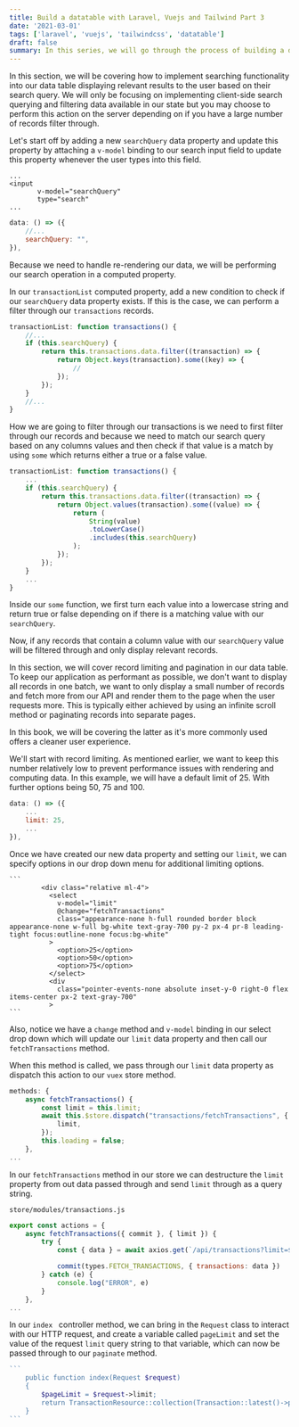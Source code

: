 ```yaml
---
title: Build a datatable with Laravel, Vuejs and Tailwind Part 3
date: '2021-03-01'
tags: ['laravel', 'vuejs', 'tailwindcss', 'datatable']
draft: false
summary: In this series, we will go through the process of building a data-table with VueJS & Laravel. We will be covering a wide range of topics such as performing CRUD operations, searching, sorting and advanced filtering to give you a good base to build upon, improve and modify to meet the requirements of your application.
---
```


In this section, we will be covering how to implement searching functionality into our data table displaying relevant results to the user based on their search query. We will only be focusing on implementing client-side search querying and filtering data available in our state but you may choose to perform this action on the server depending on if you have a large number of records filter through.

Let's start off by adding a new `searchQuery` data property and update this property by attaching a `v-model` binding to our search input field to update this property whenever the user types into this field.

```vue
...
<input
       v-model="searchQuery"
       type="search"
...
```

```javascript
data: () => ({
    //...
    searchQuery: "",
}),
```

Because we need to handle re-rendering our data, we will be performing our search operation in a computed property.

In our `transactionList` computed property, add a new condition to check if our `searchQuery` data property exists. If this is the case, we can perform a filter through our `transactions` records.

```javascript
transactionList: function transactions() {
    //...
    if (this.searchQuery) {
        return this.transactions.data.filter((transaction) => {
            return Object.keys(transaction).some((key) => {
                //
            });
        });
    }
    //...
}
```

How we are going to filter through our transactions is we need to first filter through our records and because we need to match our search query based on any columns values and then check if that value is a match by using `some` which returns either a true or a false value.

```javascript
transactionList: function transactions() {
    ...
    if (this.searchQuery) {
        return this.transactions.data.filter((transaction) => {
            return Object.values(transaction).some((value) => {
                return (
                    String(value)
                    .toLowerCase()
                    .includes(this.searchQuery)
                );
            });
        });
    }
    ...
}
```

Inside our `some` function, we first turn each value into a lowercase string and return true or false depending on if there is a matching value with our `searchQuery`.

Now, if any records that contain a column value with our `searchQuery` value will be filtered through and only display relevant records.


In this section, we will cover record limiting and pagination in our data table. To keep our application as performant as possible, we don't want to display all records in one batch, we want to only display a small number of records and fetch more from our API and render them to the page when the user requests more. This is typically either achieved by using an infinite scroll method or paginating records into separate pages.

In this book, we will be covering the latter as it's more commonly used offers a cleaner user experience.

We'll start with record limiting. As mentioned earlier, we want to keep this number relatively low to prevent performance issues with rendering and computing data. In this example, we will have a default limit of 25. With further options being 50, 75 and 100.

```javascript
data: () => ({
    ...
    limit: 25,
    ...
}),

```

Once we have created our new data property and setting our `limit`, we can specify options in our drop down menu for additional limiting options.

```vue
​```
        <div class="relative ml-4">
          <select
            v-model="limit"
            @change="fetchTransactions"
            class="appearance-none h-full rounded border block appearance-none w-full bg-white text-gray-700 py-2 px-4 pr-8 leading-tight focus:outline-none focus:bg-white"
          >
            <option>25</option>
            <option>50</option>
            <option>75</option>
          </select>
          <div
            class="pointer-events-none absolute inset-y-0 right-0 flex items-center px-2 text-gray-700"
          >
​```
```

Also, notice we have a `change` method and `v-model` binding in our select drop down which will update our `limit` data property and then call our `fetchTransactions` method.

When this method is called, we pass through our `limit` data property as dispatch this action to our `vuex` store method.

```javascript
methods: {
    async fetchTransactions() {
        const limit = this.limit;
        await this.$store.dispatch("transactions/fetchTransactions", {
            limit,
        });
        this.loading = false;
    },
...
```

In our `fetchTransactions` method in our store we can destructure the `limit` property from out data passed through and send `limit` through as a query string.

`store/modules/transactions.js`

```javascript
export const actions = {
    async fetchTransactions({ commit }, { limit }) {
        try {
            const { data } = await axios.get(`/api/transactions?limit=${limit}`)

            commit(types.FETCH_TRANSACTIONS, { transactions: data })
        } catch (e) {
            console.log("ERROR", e)
        }
    },
...
```

In our `index ` controller method, we can bring in the `Request` class to interact with our HTTP request, and create a variable called `pageLimit` and set the value of the request `limit` query string to that variable, which can now be passed through to our `paginate` method.

```php
​```
    public function index(Request $request)
    {
        $pageLimit = $request->limit;
        return TransactionResource::collection(Transaction::latest()->paginate($pageLimit))->response();
    }
​```
```

